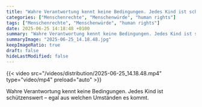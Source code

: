 ```yaml
---
title: "Wahre Verantwortung kennt keine Bedingungen. Jedes Kind ist schützenswert – egal aus welchen Umständen es kommt."
categories: ["Menschenrechte", "Menschenwürde", "human rights"]
tags: ["Menschenrechte", "Menschenwürde", "human rights"]
date: 2025-06-25 14:18:48 +0100
summary: "Wahre Verantwortung kennt keine Bedingungen. Jedes Kind ist schützenswert – egal aus welchen Umständen es kommt."
summaryImage: "2025-06-25_14.18.48.jpg"
keepImageRatio: true
draft: false
hideLastModified: false
---
```


{{< video src="/videos/distribution/2025-06-25_14.18.48.mp4" type="video/mp4" preload="auto" >}}

Wahre Verantwortung kennt keine Bedingungen. Jedes Kind ist schützenswert – egal aus welchen Umständen es kommt.